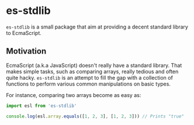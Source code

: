 # es-stdlib

`es-stdlib` is a small package that aim at providing a decent standard library to EcmaScript.

## Motivation

EcmaScript (a.k.a JavaScript) doesn't really have a standard library.
That makes simple tasks, such as comparing arrays, really tedious and often quite hacky.
`es-stdlib` is an attempt to fill the gap with a collection of functions
to perform various common manipulations on basic types.

For instance, comparing two arrays become as easy as:
```javascript
import esl from 'es-stdlib'

console.log(esl.array.equals([1, 2, 3], [1, 2, 3])) // Prints "true"
```
